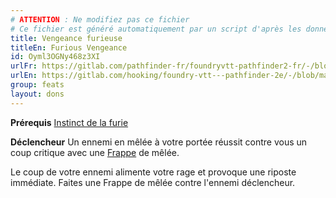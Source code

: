 ```yaml
---
# ATTENTION : Ne modifiez pas ce fichier
# Ce fichier est généré automatiquement par un script d'après les données du module Foundry VTT officiel et de sa traduction
title: Vengeance furieuse
titleEn: Furious Vengeance
id: Oyml3OGNy468z3XI
urlFr: https://gitlab.com/pathfinder-fr/foundryvtt-pathfinder2-fr/-/blob/master/data/feats/Oyml3OGNy468z3XI.htm
urlEn: https://gitlab.com/hooking/foundry-vtt---pathfinder-2e/-/blob/master/packs/data/feats.db/furious-vengeance.json
group: feats
layout: dons
---
```

**Prérequis** [Instinct de la furie](../class-features/instinct-de-la-furie.md)

**Déclencheur** Un ennemi en mêlée à votre portée réussit contre vous un coup critique avec une [Frappe](../actions/frapper.md) de mêlée.

Le coup de votre ennemi alimente votre rage et provoque une riposte immédiate. Faites une Frappe de mêlée contre l'ennemi déclencheur.


